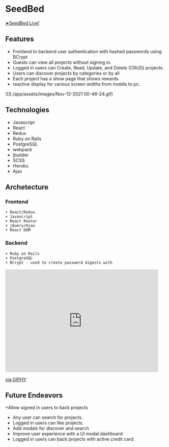 # SeedBed
<a href="https://seedbed.herokuapp.com/#/"> ➤SeedBed Live!</a></li>

## Features
  + Frontend to backend user authentication with hashed passwords using BCrypt
  + Guests can view all projects without signing in.
  + Logged in users can Create, Read, Update, and Delete (CRUD) projects.
  + Users can discover projects by categories or by all
  + Each project has a show page that shows rewards
  + reactive display for various screen widths from mobile to pc.

![](./app/assets/images/Nov-12-2021 00-46-24.gif)



## Technologies
  + Javascript
  + React
  + Redux
  + Ruby on Rails
  + PostgreSQL
  + webpack
  + jbuilder
  + SCSS
  + Heroku
  + Ajax

## Archetecture
  ### Frontend
    + React/Redux
    + Javascript
    + React Router
    + jQuery/Ajax
    + React DOM
    
   ### Backend
    + Ruby on Rails
    + PostgreSQL
    + BCrypt - used to create password digests with


 
 
 
 <iframe src="https://giphy.com/embed/grbI0D1qIlCZ0whRPE" width="480" height="322" frameBorder="0" class="giphy-embed" allowFullScreen></iframe><p><a href="https://giphy.com/gifs/seedbed-grbI0D1qIlCZ0whRPE">via GIPHY</a></p>



## Future Endeavors

  +Allow signed in users to back projects
  + Any user can search for projects.
  + Logged in users can like projects.
  + Add modals for discover and search
  + Improve user experience with a UI modal dashboard
  + Logged in users can back projects with active credit card.

